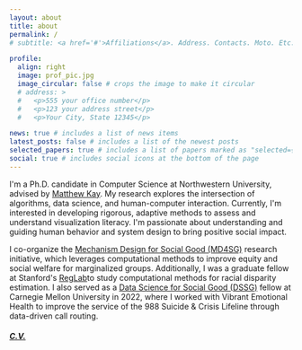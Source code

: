 ```yaml
---
layout: about
title: about
permalink: /
# subtitle: <a href='#'>Affiliations</a>. Address. Contacts. Moto. Etc.

profile:
  align: right
  image: prof_pic.jpg
  image_circular: false # crops the image to make it circular
  # address: >
  #   <p>555 your office number</p>
  #   <p>123 your address street</p>
  #   <p>Your City, State 12345</p>

news: true # includes a list of news items
latest_posts: false # includes a list of the newest posts
selected_papers: true # includes a list of papers marked as "selected={true}"
social: true # includes social icons at the bottom of the page
---
```


I'm a Ph.D. candidate in Computer Science at Northwestern University, advised by [Matthew Kay](https://www.mjskay.com/). My research explores the intersection of algorithms, data science, and human-computer interaction. Currently, I'm interested in developing rigorous, adaptive methods to assess and understand visualization literacy. I'm passionate about understanding and guiding human behavior and system design to bring positive social impact.

I co-organize the [Mechanism Design for Social Good (MD4SG)](https://www.md4sg.com/) research initiative, which leverages computational methods to improve equity and social welfare for marginalized groups. Additionally, I was a graduate fellow at Stanford's [RegLab](https://reglab.stanford.edu)to study computational methods for racial disparity estimation. I also served as a [Data Science for Social Good (DSSG)](https://www.dssgfellowship.org/) fellow at Carnegie Mellon University in 2022, where I worked with Vibrant Emotional Health to improve the service of the 988 Suicide & Crisis Lifeline through data-driven call routing.

##### [C.V.](https://yccui.github.io/assets/pdf/cui_cv.pdf)

<!-- Link to your social media connections, too. This theme is set up to use [Font Awesome icons](http://fortawesome.github.io/Font-Awesome/) and [Academicons](https://jpswalsh.github.io/academicons/), like the ones below. Add your Facebook, Twitter, LinkedIn, Google Scholar, or just disable all of them. -->
